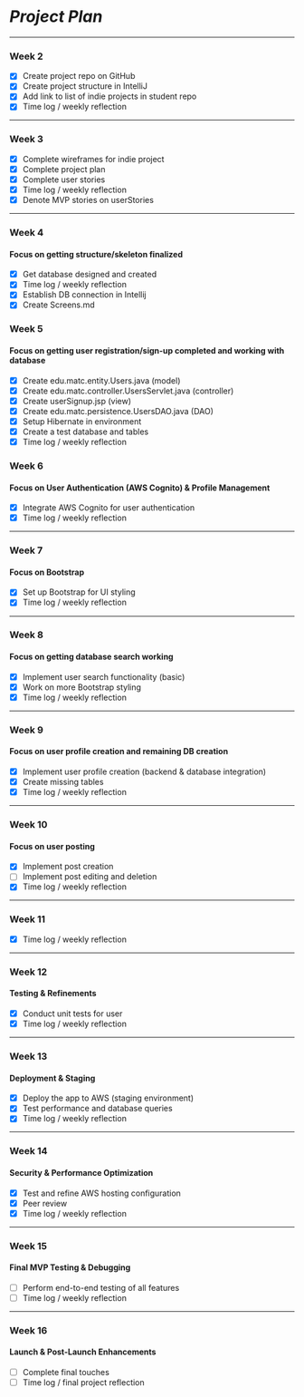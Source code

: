 # *Project Plan*

---

### Week 2

 - [X] Create project repo on GitHub
 - [X] Create project structure in IntelliJ
 - [X] Add link to list of indie projects in student repo
 - [X] Time log / weekly reflection

---

### Week 3

- [X] Complete wireframes for indie project
- [X] Complete project plan
- [X] Complete user stories
- [X] Time log / weekly reflection
- [X] Denote MVP stories on userStories

---

### Week 4

#### Focus on getting structure/skeleton finalized

- [X] Get database designed and created
- [X] Time log / weekly reflection
- [X] Establish DB connection in Intellij
- [X] Create Screens.md

### Week 5

#### Focus on getting user registration/sign-up completed and working with database

- [X] Create edu.matc.entity.Users.java (model)
- [X] Create edu.matc.controller.UsersServlet.java (controller)
- [X] Create userSignup.jsp (view)
- [X] Create edu.matc.persistence.UsersDAO.java (DAO)
- [X] Setup Hibernate in environment
- [X] Create a test database and tables
- [X] Time log / weekly reflection

### Week 6  

#### Focus on User Authentication (AWS Cognito) & Profile Management  

- [X] Integrate AWS Cognito for user authentication
- [X] Time log / weekly reflection  

---

### Week 7  

#### Focus on Bootstrap  
 
- [X] Set up Bootstrap for UI styling  
- [X] Time log / weekly reflection  

---

### Week 8  

#### Focus on getting database search working

- [X] Implement user search functionality (basic)
- [X] Work on more Bootstrap styling
- [X] Time log / weekly reflection  

---

### Week 9  

#### Focus on user profile creation and remaining DB creation

- [X] Implement user profile creation (backend & database integration)
- [X] Create missing tables
- [X] Time log / weekly reflection  

---

### Week 10  

#### Focus on user posting

- [X] Implement post creation
- [ ] Implement post editing and deletion
- [X] Time log / weekly reflection  

---

### Week 11

- [X] Time log / weekly reflection  

---

### Week 12  

#### Testing & Refinements  

- [X] Conduct unit tests for user
- [X] Time log / weekly reflection  

---

### Week 13  

#### Deployment & Staging  

- [X] Deploy the app to AWS (staging environment)  
- [X] Test performance and database queries
- [X] Time log / weekly reflection  

---

### Week 14  

#### Security & Performance Optimization  

- [X] Test and refine AWS hosting configuration
- [X] Peer review
- [X] Time log / weekly reflection  

---

### Week 15  

#### Final MVP Testing & Debugging  

- [ ] Perform end-to-end testing of all features
- [ ] Time log / weekly reflection  

---

### Week 16  

#### Launch & Post-Launch Enhancements  

- [ ] Complete final touches
- [ ] Time log / final project reflection  
